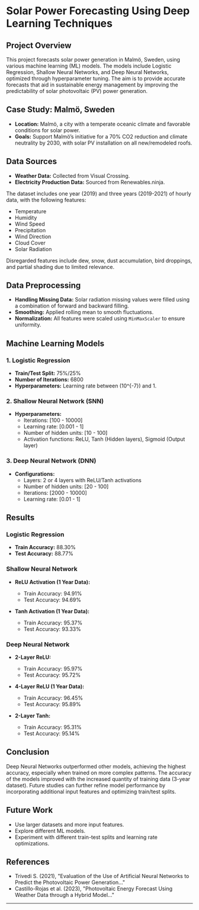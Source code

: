# Solar Power Forecasting Using Deep Learning Techniques

## Project Overview
This project forecasts solar power generation in Malmö, Sweden, using various machine learning (ML) models. The models include Logistic Regression, Shallow Neural Networks, and Deep Neural Networks, optimized through hyperparameter tuning. The aim is to provide accurate forecasts that aid in sustainable energy management by improving the predictability of solar photovoltaic (PV) power generation.

## Case Study: Malmö, Sweden
- **Location:** Malmö, a city with a temperate oceanic climate and favorable conditions for solar power.
- **Goals:** Support Malmö’s initiative for a 70% CO2 reduction and climate neutrality by 2030, with solar PV installation on all new/remodeled roofs.

## Data Sources
- **Weather Data:** Collected from Visual Crossing.
- **Electricity Production Data:** Sourced from Renewables.ninja.
  
The dataset includes one year (2019) and three years (2019-2021) of hourly data, with the following features:
- Temperature
- Humidity
- Wind Speed
- Precipitation
- Wind Direction
- Cloud Cover
- Solar Radiation

Disregarded features include dew, snow, dust accumulation, bird droppings, and partial shading due to limited relevance.

## Data Preprocessing
- **Handling Missing Data:** Solar radiation missing values were filled using a combination of forward and backward filling.
- **Smoothing:** Applied rolling mean to smooth fluctuations.
- **Normalization:** All features were scaled using `MinMaxScaler` to ensure uniformity.

## Machine Learning Models

### 1. Logistic Regression
- **Train/Test Split:** 75%/25%
- **Number of Iterations:** 6800
- **Hyperparameters:** Learning rate between \(10^{-7}\) and 1.

### 2. Shallow Neural Network (SNN)
- **Hyperparameters:** 
    - Iterations: [100 - 10000]
    - Learning rate: [0.001 - 1]
    - Number of hidden units: [10 - 100]
    - Activation functions: ReLU, Tanh (Hidden layers), Sigmoid (Output layer)

### 3. Deep Neural Network (DNN)
- **Configurations:** 
    - Layers: 2 or 4 layers with ReLU/Tanh activations
    - Number of hidden units: [20 - 100]
    - Iterations: [2000 - 10000]
    - Learning rate: [0.01 - 1]

## Results

### Logistic Regression
- **Train Accuracy:** 88.30%
- **Test Accuracy:** 88.77%

### Shallow Neural Network
- **ReLU Activation (1 Year Data):**
  - Train Accuracy: 94.91%
  - Test Accuracy: 94.69%

- **Tanh Activation (1 Year Data):**
  - Train Accuracy: 95.37%
  - Test Accuracy: 93.33%

### Deep Neural Network
- **2-Layer ReLU:** 
  - Train Accuracy: 95.97%
  - Test Accuracy: 95.72%

- **4-Layer ReLU (1 Year Data):**
  - Train Accuracy: 96.45%
  - Test Accuracy: 95.89%

- **2-Layer Tanh:**
  - Train Accuracy: 95.31%
  - Test Accuracy: 95.14%

## Conclusion
Deep Neural Networks outperformed other models, achieving the highest accuracy, especially when trained on more complex patterns. The accuracy of the models improved with the increased quantity of training data (3-year dataset). Future studies can further refine model performance by incorporating additional input features and optimizing train/test splits.

## Future Work
- Use larger datasets and more input features.
- Explore different ML models.
- Experiment with different train-test splits and learning rate optimizations.

## References
- Trivedi S. (2021), "Evaluation of the Use of Artificial Neural Networks to Predict the Photovoltaic Power Generation..."
- Castillo-Rojas et al. (2023), "Photovoltaic Energy Forecast Using Weather Data through a Hybrid Model..."

---

